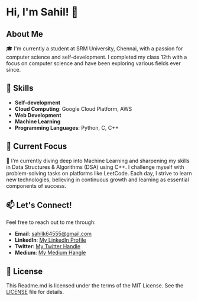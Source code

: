 # Hi, I'm Sahil! 👋

## About Me

🎓 I'm currently a student at SRM University, Chennai, with a passion for computer science and self-development. I completed my class 12th with a focus on computer science and have been exploring various fields ever since.

## 💼 Skills

- **Self-development**
- **Cloud Computing**: Google Cloud Platform, AWS
- **Web Development**
- **Machine Learning**
- **Programming Languages**: Python, C, C++

## 🚀 Current Focus

🤖 I'm currently diving deep into Machine Learning and sharpening my skills in Data Structures & Algorithms (DSA) using C++. I challenge myself with problem-solving tasks on platforms like LeetCode. Each day, I strive to learn new technologies, believing in continuous growth and learning as essential components of success.

## 📫 Let's Connect!

Feel free to reach out to me through:

- **Email**: sahilk64555@gmail.com
- **LinkedIn**: [My Linkedln Profile](https://www.linkedin.com/in/sahilll94/)
- **Twitter**: [My Twitter Handle](https://twitter.com/Sa_hilll94)
-  **Medium**: [My Medium Hangle](https://medium.com/@sa_hilll94)

## 📝 License

This Readme.md is licensed under the terms of the MIT License. See the [LICENSE](LICENSE) file for details.
